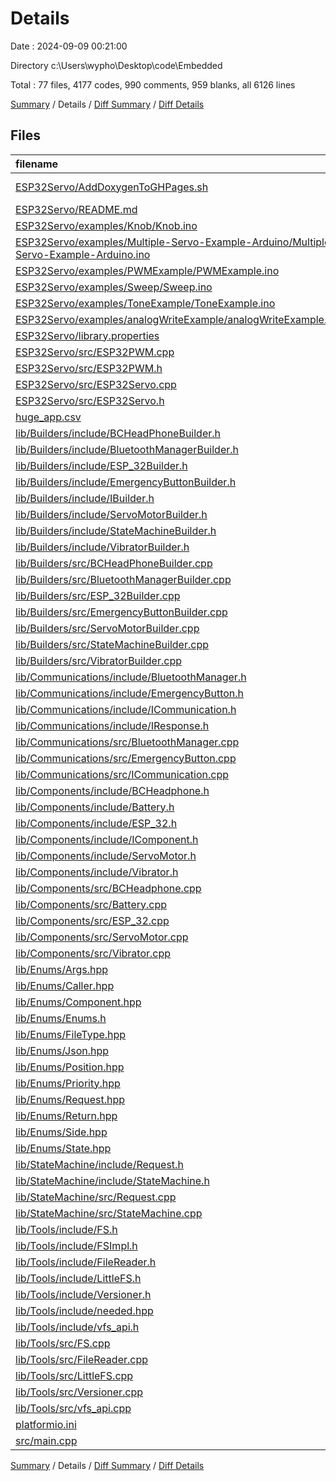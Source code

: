 # Details

Date : 2024-09-09 00:21:00

Directory c:\\Users\\wypho\\Desktop\\code\\Embedded

Total : 77 files,  4177 codes, 990 comments, 959 blanks, all 6126 lines

[Summary](results.md) / Details / [Diff Summary](diff.md) / [Diff Details](diff-details.md)

## Files
| filename | language | code | comment | blank | total |
| :--- | :--- | ---: | ---: | ---: | ---: |
| [ESP32Servo/AddDoxygenToGHPages.sh](/ESP32Servo/AddDoxygenToGHPages.sh) | Shell Script | 26 | 1 | 5 | 32 |
| [ESP32Servo/README.md](/ESP32Servo/README.md) | Markdown | 65 | 0 | 30 | 95 |
| [ESP32Servo/examples/Knob/Knob.ino](/ESP32Servo/examples/Knob/Knob.ino) | C++ | 27 | 51 | 8 | 86 |
| [ESP32Servo/examples/Multiple-Servo-Example-Arduino/Multiple-Servo-Example-Arduino.ino](/ESP32Servo/examples/Multiple-Servo-Example-Arduino/Multiple-Servo-Example-Arduino.ino) | C++ | 97 | 49 | 17 | 163 |
| [ESP32Servo/examples/PWMExample/PWMExample.ino](/ESP32Servo/examples/PWMExample/PWMExample.ino) | C++ | 26 | 8 | 3 | 37 |
| [ESP32Servo/examples/Sweep/Sweep.ino](/ESP32Servo/examples/Sweep/Sweep.ino) | C++ | 28 | 47 | 8 | 83 |
| [ESP32Servo/examples/ToneExample/ToneExample.ino](/ESP32Servo/examples/ToneExample/ToneExample.ino) | C++ | 16 | 5 | 5 | 26 |
| [ESP32Servo/examples/analogWriteExample/analogWriteExample.ino](/ESP32Servo/examples/analogWriteExample/analogWriteExample.ino) | C++ | 62 | 21 | 5 | 88 |
| [ESP32Servo/library.properties](/ESP32Servo/library.properties) | Properties | 10 | 0 | 2 | 12 |
| [ESP32Servo/src/ESP32PWM.cpp](/ESP32Servo/src/ESP32PWM.cpp) | C++ | 333 | 49 | 30 | 412 |
| [ESP32Servo/src/ESP32PWM.h](/ESP32Servo/src/ESP32PWM.h) | C++ | 103 | 21 | 20 | 144 |
| [ESP32Servo/src/ESP32Servo.cpp](/ESP32Servo/src/ESP32Servo.cpp) | C++ | 166 | 68 | 37 | 271 |
| [ESP32Servo/src/ESP32Servo.h](/ESP32Servo/src/ESP32Servo.h) | C++ | 57 | 100 | 15 | 172 |
| [huge_app.csv](/huge_app.csv) | CSV | 6 | 0 | 1 | 7 |
| [lib/Builders/include/BCHeadPhoneBuilder.h](/lib/Builders/include/BCHeadPhoneBuilder.h) | C++ | 22 | 6 | 6 | 34 |
| [lib/Builders/include/BluetoothManagerBuilder.h](/lib/Builders/include/BluetoothManagerBuilder.h) | C++ | 22 | 6 | 9 | 37 |
| [lib/Builders/include/ESP_32Builder.h](/lib/Builders/include/ESP_32Builder.h) | C++ | 24 | 15 | 14 | 53 |
| [lib/Builders/include/EmergencyButtonBuilder.h](/lib/Builders/include/EmergencyButtonBuilder.h) | C++ | 23 | 6 | 8 | 37 |
| [lib/Builders/include/IBuilder.h](/lib/Builders/include/IBuilder.h) | C++ | 17 | 16 | 9 | 42 |
| [lib/Builders/include/ServoMotorBuilder.h](/lib/Builders/include/ServoMotorBuilder.h) | C++ | 22 | 6 | 8 | 36 |
| [lib/Builders/include/StateMachineBuilder.h](/lib/Builders/include/StateMachineBuilder.h) | C++ | 40 | 7 | 15 | 62 |
| [lib/Builders/include/VibratorBuilder.h](/lib/Builders/include/VibratorBuilder.h) | C++ | 22 | 6 | 7 | 35 |
| [lib/Builders/src/BCHeadPhoneBuilder.cpp](/lib/Builders/src/BCHeadPhoneBuilder.cpp) | C++ | 33 | 6 | 10 | 49 |
| [lib/Builders/src/BluetoothManagerBuilder.cpp](/lib/Builders/src/BluetoothManagerBuilder.cpp) | C++ | 36 | 6 | 9 | 51 |
| [lib/Builders/src/ESP_32Builder.cpp](/lib/Builders/src/ESP_32Builder.cpp) | C++ | 38 | 6 | 10 | 54 |
| [lib/Builders/src/EmergencyButtonBuilder.cpp](/lib/Builders/src/EmergencyButtonBuilder.cpp) | C++ | 38 | 6 | 11 | 55 |
| [lib/Builders/src/ServoMotorBuilder.cpp](/lib/Builders/src/ServoMotorBuilder.cpp) | C++ | 33 | 6 | 8 | 47 |
| [lib/Builders/src/StateMachineBuilder.cpp](/lib/Builders/src/StateMachineBuilder.cpp) | C++ | 109 | 6 | 19 | 134 |
| [lib/Builders/src/VibratorBuilder.cpp](/lib/Builders/src/VibratorBuilder.cpp) | C++ | 33 | 6 | 10 | 49 |
| [lib/Communications/include/BluetoothManager.h](/lib/Communications/include/BluetoothManager.h) | C++ | 29 | 12 | 16 | 57 |
| [lib/Communications/include/EmergencyButton.h](/lib/Communications/include/EmergencyButton.h) | C++ | 20 | 12 | 10 | 42 |
| [lib/Communications/include/ICommunication.h](/lib/Communications/include/ICommunication.h) | C++ | 24 | 6 | 10 | 40 |
| [lib/Communications/include/IResponse.h](/lib/Communications/include/IResponse.h) | C++ | 18 | 0 | 6 | 24 |
| [lib/Communications/src/BluetoothManager.cpp](/lib/Communications/src/BluetoothManager.cpp) | C++ | 217 | 15 | 39 | 271 |
| [lib/Communications/src/EmergencyButton.cpp](/lib/Communications/src/EmergencyButton.cpp) | C++ | 29 | 9 | 11 | 49 |
| [lib/Communications/src/ICommunication.cpp](/lib/Communications/src/ICommunication.cpp) | C++ | 48 | 7 | 13 | 68 |
| [lib/Components/include/BCHeadphone.h](/lib/Components/include/BCHeadphone.h) | C++ | 17 | 19 | 11 | 47 |
| [lib/Components/include/Battery.h](/lib/Components/include/Battery.h) | C++ | 14 | 11 | 9 | 34 |
| [lib/Components/include/ESP_32.h](/lib/Components/include/ESP_32.h) | C++ | 26 | 6 | 11 | 43 |
| [lib/Components/include/IComponent.h](/lib/Components/include/IComponent.h) | C++ | 23 | 20 | 12 | 55 |
| [lib/Components/include/ServoMotor.h](/lib/Components/include/ServoMotor.h) | C++ | 24 | 14 | 13 | 51 |
| [lib/Components/include/Vibrator.h](/lib/Components/include/Vibrator.h) | C++ | 21 | 19 | 12 | 52 |
| [lib/Components/src/BCHeadphone.cpp](/lib/Components/src/BCHeadphone.cpp) | C++ | 29 | 5 | 7 | 41 |
| [lib/Components/src/Battery.cpp](/lib/Components/src/Battery.cpp) | C++ | 14 | 9 | 6 | 29 |
| [lib/Components/src/ESP_32.cpp](/lib/Components/src/ESP_32.cpp) | C++ | 27 | 6 | 5 | 38 |
| [lib/Components/src/ServoMotor.cpp](/lib/Components/src/ServoMotor.cpp) | C++ | 22 | 5 | 6 | 33 |
| [lib/Components/src/Vibrator.cpp](/lib/Components/src/Vibrator.cpp) | C++ | 34 | 5 | 8 | 47 |
| [lib/Enums/Args.hpp](/lib/Enums/Args.hpp) | C++ | 17 | 5 | 5 | 27 |
| [lib/Enums/Caller.hpp](/lib/Enums/Caller.hpp) | C++ | 14 | 5 | 5 | 24 |
| [lib/Enums/Component.hpp](/lib/Enums/Component.hpp) | C++ | 71 | 5 | 7 | 83 |
| [lib/Enums/Enums.h](/lib/Enums/Enums.h) | C++ | 11 | 0 | 1 | 12 |
| [lib/Enums/FileType.hpp](/lib/Enums/FileType.hpp) | C++ | 13 | 5 | 4 | 22 |
| [lib/Enums/Json.hpp](/lib/Enums/Json.hpp) | C++ | 62 | 7 | 11 | 80 |
| [lib/Enums/Position.hpp](/lib/Enums/Position.hpp) | C++ | 89 | 8 | 12 | 109 |
| [lib/Enums/Priority.hpp](/lib/Enums/Priority.hpp) | C++ | 14 | 5 | 3 | 22 |
| [lib/Enums/Request.hpp](/lib/Enums/Request.hpp) | C++ | 49 | 5 | 8 | 62 |
| [lib/Enums/Return.hpp](/lib/Enums/Return.hpp) | C++ | 59 | 5 | 11 | 75 |
| [lib/Enums/Side.hpp](/lib/Enums/Side.hpp) | C++ | 14 | 5 | 4 | 23 |
| [lib/Enums/State.hpp](/lib/Enums/State.hpp) | C++ | 16 | 5 | 5 | 26 |
| [lib/StateMachine/include/Request.h](/lib/StateMachine/include/Request.h) | C++ | 20 | 5 | 7 | 32 |
| [lib/StateMachine/include/StateMachine.h](/lib/StateMachine/include/StateMachine.h) | C++ | 57 | 11 | 24 | 92 |
| [lib/StateMachine/src/Request.cpp](/lib/StateMachine/src/Request.cpp) | C++ | 21 | 5 | 5 | 31 |
| [lib/StateMachine/src/StateMachine.cpp](/lib/StateMachine/src/StateMachine.cpp) | C++ | 295 | 15 | 29 | 339 |
| [lib/Tools/include/FS.h](/lib/Tools/include/FS.h) | C++ | 87 | 19 | 25 | 131 |
| [lib/Tools/include/FSImpl.h](/lib/Tools/include/FSImpl.h) | C++ | 47 | 19 | 7 | 73 |
| [lib/Tools/include/FileReader.h](/lib/Tools/include/FileReader.h) | C++ | 13 | 10 | 8 | 31 |
| [lib/Tools/include/LittleFS.h](/lib/Tools/include/LittleFS.h) | C++ | 21 | 13 | 9 | 43 |
| [lib/Tools/include/Versioner.h](/lib/Tools/include/Versioner.h) | C++ | 20 | 6 | 6 | 32 |
| [lib/Tools/include/needed.hpp](/lib/Tools/include/needed.hpp) | C++ | 14 | 8 | 7 | 29 |
| [lib/Tools/include/vfs_api.h](/lib/Tools/include/vfs_api.h) | C++ | 57 | 13 | 14 | 84 |
| [lib/Tools/src/FS.cpp](/lib/Tools/src/FS.cpp) | C++ | 234 | 20 | 59 | 313 |
| [lib/Tools/src/FileReader.cpp](/lib/Tools/src/FileReader.cpp) | C++ | 23 | 8 | 5 | 36 |
| [lib/Tools/src/LittleFS.cpp](/lib/Tools/src/LittleFS.cpp) | C++ | 113 | 13 | 23 | 149 |
| [lib/Tools/src/Versioner.cpp](/lib/Tools/src/Versioner.cpp) | C++ | 45 | 5 | 8 | 58 |
| [lib/Tools/src/vfs_api.cpp](/lib/Tools/src/vfs_api.cpp) | C++ | 462 | 30 | 84 | 576 |
| [platformio.ini](/platformio.ini) | Ini | 8 | 11 | 4 | 23 |
| [src/main.cpp](/src/main.cpp) | C++ | 41 | 9 | 15 | 65 |

[Summary](results.md) / Details / [Diff Summary](diff.md) / [Diff Details](diff-details.md)